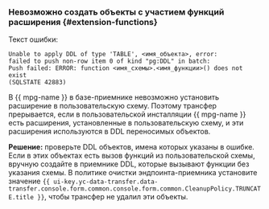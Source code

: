 ### Невозможно создать объекты с участием функций расширения {#extension-functions}

Текст ошибки:

```text
Unable to apply DDL of type 'TABLE', <имя_объекта>, error:
failed to push non-row item 0 of kind "pg:DDL" in batch:
Push failed: ERROR: function <имя_схемы>.<имя_функции>() does not exist 
(SQLSTATE 42883)
```

В {{ mpg-name }} в базе-приемнике невозможно установить расширение в пользовательскую схему. Поэтому трансфер прерывается, если в пользовательской инсталляции {{ mpg-name }} есть расширения, установленные в пользовательскую схему, и эти расширения используются в DDL переносимых объектов.

**Решение:** проверьте DDL объектов, имена которых указаны в ошибке. Если в этих объектах есть вызов функций из пользовательской схемы, вручную создайте в приемнике DDL, которые вызывают функции без указания схемы. В политике очистки эндпоинта-приемника установите значение `{{ ui-key.yc-data-transfer.data-transfer.console.form.common.console.form.common.CleanupPolicy.TRUNCATE.title }}`, чтобы трансфер не удалил эти объекты.
